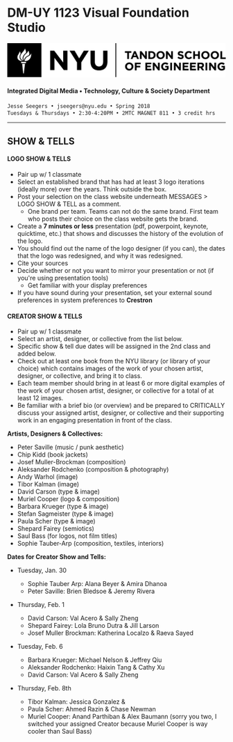 # DM-UY 1123 Visual Foundation Studio
![NYU](nyu_soe_logo.png)
#### Integrated Digital Media • Technology, Culture & Society Department 
    Jesse Seegers • jseegers@nyu.edu • Spring 2018 
    Tuesdays & Thursdays • 2:30-4:20PM • 2MTC MAGNET 811 • 3 credit hrs
---


## SHOW & TELLS

#### LOGO SHOW & TELLS

* Pair up w/ 1 classmate 
* Select an established brand that has had at least 3 logo iterations (ideally more) over the years. Think outside the box. 
* Post your selection on the class website underneath MESSAGES > LOGO SHOW & TELL as a comment. 
  * One brand per team. Teams can not do the same brand. First team who posts their choice on the class website gets the brand.
* Create a **7 minutes or less** presentation (pdf, powerpoint, keynote, quicktime, etc.) that shows and discusses the history of the evolution of the logo. 
* You should find out the name of the logo designer (if you can), the dates that the logo was redesigned, and why it was redesigned.
* Cite your sources
* Decide whether or not you want to mirror your presentation or not (if you're using presentation tools)
  * Get familiar with your display preferences
* If you have sound during your presentation, set your external sound preferences in system preferences to **Crestron**


#### CREATOR SHOW & TELLS
* Pair up w/ 1 classmate
* Select an artist, designer, or collective from the list below.
* Specific show & tell due dates will be assigned in the 2nd class and added below.
* Check out at least one book from the NYU library (or library of your choice) which contains images of the work of your chosen artist, designer, or collective, and bring it to class. 
* Each team member should bring in at least 6 or more digital examples of the work of your chosen artist, designer, or collective for a total of at least 12 images.
* Be familiar with a brief bio (or overview) and be prepared to CRITICALLY discuss your assigned artist, designer, or collective and their supporting work in an engaging presentation in front of the class. 

**Artists, Designers & Collectives:**

* Peter Saville (music / punk aesthetic)
* Chip Kidd (book jackets)
* Josef Muller-Brockman (composition)
* Aleksander Rodchenko (composition & photography)
* Andy Warhol (image)
* Tibor Kalman (image)
* David Carson (type & image)
* Muriel Cooper (logo & composition)
* Barbara Krueger (type & image)
* Stefan Sagmeister (type & image)
* Paula Scher (type & image)
* Shepard Fairey (semiotics)
* Saul Bass (for logos, not film titles)
* Sophie Tauber-Arp (composition, textiles, interiors)

**Dates for Creator Show and Tells:**  

- Tuesday, Jan. 30
    - Sophie Tauber Arp: Alana Beyer & Amira Dhanoa
    - Peter Saville: Brien Bledsoe & Jeremy Rivera

- Thursday, Feb. 1
    - David Carson: Val Acero & Sally Zheng
    - Shepard Fairey: Lola Bruno Dutra & Jill Larson
    - Josef Muller Brockman: Katherina Localzo & Raeva Sayed

- Tuesday, Feb. 6
    - Barbara Krueger: Michael Nelson & Jeffrey Qiu
    - Aleksander Rodchenko: Haixin Tang & Cathy Xu
    - David Carson: Val Acero & Sally Zheng

- Thursday, Feb. 8th
    - Tibor Kalman: Jessica Gonzalez &
    - Paula Scher: Ahmed Razin & Chase Newman
    - Muriel Cooper: Anand Parthiban & Alex Baumann (sorry you two, I switched your assigned Creator because Muriel Cooper is way cooler than Saul Bass)
